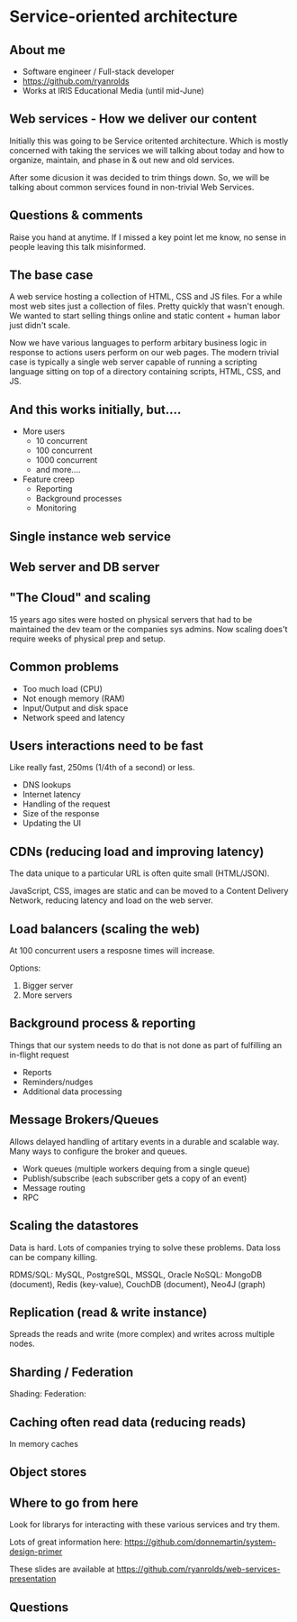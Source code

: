 # Service-oriented architecture

## About me

* Software engineer / Full-stack developer
* https://github.com/ryanrolds
* Works at IRIS Educational Media (until mid-June)

## Web services - How we deliver our content

Initially this was going to be Service oritented architecture. Which is mostly 
concerned with taking the services we will talking about today and how to organize,
maintain, and phase in & out new and old services.

After some dicusion it was decided to trim things down. So, we will be talking about
common services found in non-trivial Web Services.

## Questions & comments

Raise you hand at anytime. If I missed a key point let me know, no sense in people
leaving this talk misinformed.

## The base case

A web service hosting a collection of HTML, CSS and JS files. For a while most web sites 
just a collection of files. Pretty quickly that wasn't enough. We wanted to start selling
things online and static content + human labor just didn't scale. 

Now we have various languages to perform arbitary business logic in response to actions
users perform on our web pages. The modern trivial case is typically a single web server
capable of running a scripting language sitting on top of a directory containing scripts, 
HTML, CSS, and JS. 

## And this works initially, but....

* More users
  * 10 concurrent
  * 100 concurrent
  * 1000 concurrent
  * and more....
* Feature creep
  * Reporting
  * Background processes
  * Monitoring

## Single instance web service

## Web server and DB server

## "The Cloud" and scaling

15 years ago sites were hosted on physical servers that had to be maintained the dev team or the companies sys admins. Now scaling does't require weeks of physical prep and setup. 

## Common problems

* Too much load (CPU)
* Not enough memory (RAM)
* Input/Output and disk space
* Network speed and latency

## Users interactions need to be fast

Like really fast, 250ms (1/4th of a second) or less. 

* DNS lookups
* Internet latency
* Handling of the request
* Size of the response
* Updating the UI

## CDNs (reducing load and improving latency)

The data unique to a particular URL is often quite small (HTML/JSON).

JavaScript, CSS, images are static and can be moved to a Content Delivery Network, reducing latency and load on the web server.

## Load balancers (scaling the web)

At 100 concurrent users a resposne times will increase. 

Options:
1) Bigger server
2) More servers

## Background process & reporting

Things that our system needs to do that is not done as part of fulfilling an in-flight request

* Reports
* Reminders/nudges
* Additional data processing

## Message Brokers/Queues

Allows delayed handling of artitary events in a durable and scalable way. Many ways to configure the broker and queues.

* Work queues (multiple workers dequing from a single queue)
* Publish/subscribe (each subscriber gets a copy of an event)
* Message routing
* RPC

## Scaling the datastores

Data is hard. Lots of companies trying to solve these problems. Data loss can be company killing.

RDMS/SQL: MySQL, PostgreSQL, MSSQL, Oracle
NoSQL: MongoDB (document), Redis (key-value), CouchDB (document), Neo4J (graph)

## Replication (read & write instance)

Spreads the reads and write (more complex) and writes across multiple nodes.

## Sharding / Federation

Shading:
Federation: 

## Caching often read data (reducing reads)

In memory caches

## Object stores

## Where to go from here

Look for librarys for interacting with these various services and try them. 

Lots of great information here: https://github.com/donnemartin/system-design-primer

These slides are available at https://github.com/ryanrolds/web-services-presentation

## Questions
